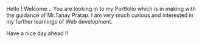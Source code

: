 Hello ! Welcome ..
You are looking in to my Portfolio which is in making with the guidance of Mr.Tanay Pratap.
I am very much curious and interested in my further learnings of Web development.

Have a nice day ahead !!